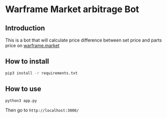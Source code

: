 # Warframe Market arbitrage Bot

## Introduction
This is a bot that will calculate price difference between set price and parts price on [warframe.market](https://warframe.market/)

## How to install
```bash
pip3 install -r requirements.txt
```

## How to use
```bash
python3 app.py
```

Then go to `http://localhost:3000/`